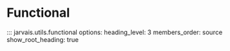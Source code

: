 # Functional

::: jarvais.utils.functional
    options:
        heading_level: 3
        members_order: source
        show_root_heading: true